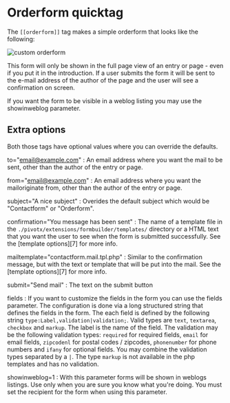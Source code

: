 # Orderform quicktag

The `[[orderform]]` tag makes a simple orderform that looks like the following:

<img src="/pivotx/extensions/formbuilder/docs/simpleorderform.png" alt="custom orderform">

This form will only be shown in the full page view of an entry or page - even if you put it in the introduction. If a user submits the form it will be sent to the e-mail address of the author of the page and the user will see a confirmation on screen.

If you want the form to be visible in a weblog listing you may use the showinweblog parameter.

## Extra options

Both those tags have optional values where you can override the defaults.

to="email@example.com"
:   An email address where you want the mail to be sent, other than the author of the entry or page.

from="email@example.com"
:   An email address where you want the mailoriginate from, other than the author of the entry or page.

subject="A nice subject"
:   Overides the default subject which would be "Contactform" or "Orderform".

confirmation="You message has been sent"
:   The name of a template file in the `./pivotx/extensions/formbuilder/templates/` directory or a HTML text that you want the user to see when the form is submitted successfully. See the [template options][7] for more info.

mailtemplate="contactform.mail.tpl.php"
:   Similar to the confirmation message, but with the text or template that will be put into the mail. See the [template options][7] for more info.

submit="Send mail"
:   The text on the submit button

fields
:   If you want to customize the fields in the form you can use the fields parameter. The configuration is done via a long structured string that defines the fields in the form. The each field is defined by the following string `type:Label,validation|validation;`. Valid types are `text`, `textarea`, `checkbox` and `markup`. The label is the name of the field. The validation may be the following validation types: `required` for required fields, `email` for email fields, `zipcodenl` for postal codes / zipcodes, `phonenumber` for phone numbers and `ifany` for optional fields. You may combine the validation types separated by a `|`. The type `markup` is not available in the php templates and has no validation.

showinweblog=1
:   With this parameter forms will be shown in weblogs listings. Use only when you are sure you know what you're doing. You must set the recipient for the form when using this parameter.
